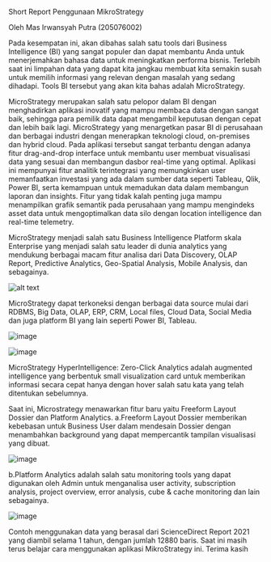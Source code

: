 Short Report Penggunaan MikroStrategy

Oleh Mas Irwansyah Putra (205076002)


Pada kesempatan ini, akan dibahas salah satu tools dari Business Intelligence (BI) yang sangat populer dan dapat membantu Anda untuk menerjemahkan bahasa data untuk meningkatkan performa bisnis. Terlebih saat ini limpahan data yang dapat kita jangkau membuat kita semakin susah untuk memilih informasi yang relevan dengan masalah yang sedang dihadapi. Tools BI tersebut yang akan kita bahas adalah MicroStrategy.
 
MicroStrategy merupakan salah satu pelopor dalam BI dengan menghadirkan aplikasi inovatif yang mampu membaca data dengan sangat baik, sehingga para pemilik data dapat mengambil keputusan dengan cepat dan lebih baik lagi. MicroStrategy yang menargetkan pasar BI di perusahaan dan berbagai industri dengan menerapkan teknologi cloud, on-premises dan hybrid cloud. Pada aplikasi tersebut sangat terbantu dengan adanya fitur drag-and-drop interface untuk membantu user membuat visualisasi data yang sesuai dan membangun dasbor real-time yang optimal. Aplikasi ini mempunyai fitur analitik terintegrasi yang memungkinkan user memanfaatkan investasi yang ada dalam sumber data seperti Tableau, Qlik, Power BI, serta kemampuan untuk memadukan data dalam membangun laporan dan insights. Fitur yang tidak kalah penting juga mampu menampilkan grafik semantik pada perusahaan yang mampu mengindeks asset data untuk mengoptimalkan data silo dengan location intelligence dan real-time telemetry.

MicroStrategy menjadi salah satu Business Intelligence Platform skala Enterprise yang menjadi salah satu leader di dunia analytics yang mendukung berbagai macam fitur analisa dari Data Discovery, OLAP Report, Predictive Analytics, Geo-Spatial Analysis, Mobile Analysis, dan sebagainya.

![alt text](https://user-images.githubusercontent.com/28435764/143301371-ad669048-3cdf-4708-8e8f-8b6e43ba07ce.png?raw=true)



MicroStrategy dapat terkoneksi dengan berbagai data source mulai dari RDBMS, Big Data, OLAP, ERP, CRM, Local files, Cloud Data, Social Media dan juga platform BI yang lain seperti Power BI, Tableau.

![image](https://user-images.githubusercontent.com/28435764/143301489-f6814ecd-ef05-4d86-a18c-e3793f0df0d0.png)

![image](https://user-images.githubusercontent.com/28435764/143301519-053ac38c-0b1a-4ce0-9560-79ac4d3dcc92.png)


MicroStrategy HyperIntelligence: Zero-Click Analytics adalah augmented intelligence yang berbentuk small visualization card untuk memberikan informasi secara cepat hanya dengan hover salah satu kata yang telah ditentukan sebelumnya.

Saat ini, Microstrategy menawarkan fitur baru yaitu Freeform Layout Dossier dan Platform Analytics.
a.Freeform Layout Dossier memberikan kebebasan untuk Business User dalam mendesain Dossier dengan menambahkan background yang dapat mempercantik tampilan visualisasi yang dibuat.

![image](https://user-images.githubusercontent.com/28435764/143301614-07dcc19b-0e06-43ae-a491-f35a4761c5d0.png)


b.Platform Analytics adalah salah satu monitoring tools yang dapat digunakan oleh Admin untuk menganalisa user activity, subscription analysis, project overview, error analysis, cube & cache monitoring dan lain sebagainya.

![image](https://user-images.githubusercontent.com/28435764/143301624-807c40fc-dbc3-4388-bb2b-8b8d089247f6.png)

Contoh menggunakan data yang berasal dari ScienceDirect Report 2021 yang diambil selama 1 tahun, dengan jumlah 12880 baris. Saat ini masih terus belajar cara menggunakan aplikasi MikroStrategy ini. Terima kasih
